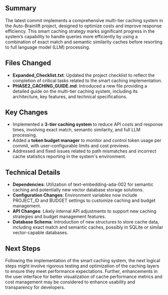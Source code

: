 ## Summary
The latest commit implements a comprehensive multi-tier caching system in the Auto-Brainlift project, designed to optimize costs and improve response efficiency. This smart caching strategy marks significant progress in the system’s capability to handle queries more efficiently by using a combination of exact match and semantic similarity caches before resorting to full language model (LLM) processing.

## Files Changed
- **Expanded_Checklist.txt**: Updated the project checklist to reflect the completion of critical tasks related to the smart caching implementation.
- **PHASE2_CACHING_GUIDE.md**: Introduced a new file providing a detailed guide on the multi-tier caching system, including its architecture, key features, and technical specifications.

## Key Changes
- Implemented a **3-tier caching system** to reduce API costs and response times, involving exact match, semantic similarity, and full LLM processing.
- Added a **token budget manager** to monitor and control token usage per commit, with user-configurable limits and cost previews.
- Addressed and fixed issues related to path mismatches and incorrect cache statistics reporting in the system's environment.

## Technical Details
- **Dependencies**: Utilization of text-embedding-ada-002 for semantic caching and potentially new vector database storage solutions.
- **Configuration Changes**: Environment variables now include PROJECT_ID and BUDGET settings to customize caching and budget management.
- **API Changes**: Likely internal API adjustments to support new caching strategies and budget management features.
- **Database Schema**: Introduction of new structures to store cache data, including exact match and semantic caches, possibly in SQLite or similar vector-capable databases.

## Next Steps
Following the implementation of the smart caching system, the next logical steps might involve rigorous testing and optimization of the caching layers to ensure they meet performance expectations. Further, enhancements in the user interface for better visualization of cache performance metrics and cost management may be considered to enhance usability and transparency for developers.